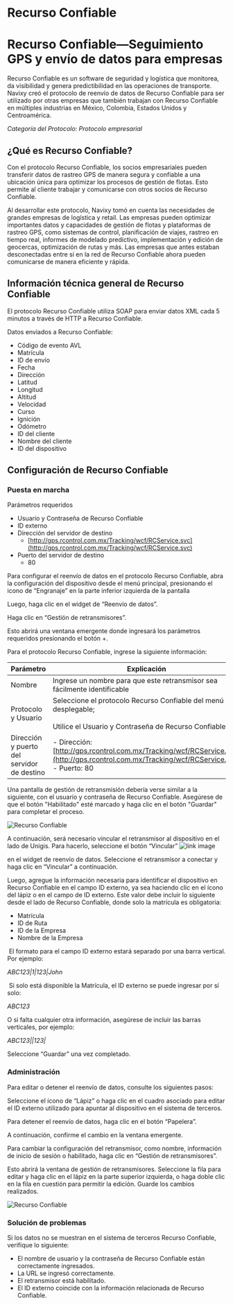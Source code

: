 # Recurso Confiable

# Recurso Confiable—Seguimiento GPS y envío de datos para empresas

Recurso Confiable es un software de seguridad y logística que monitorea, da visibilidad y genera predictibilidad en las operaciones de transporte. Navixy creó el protocolo de reenvío de datos de Recurso Confiable para ser utilizado por otras empresas que también trabajan con Recurso Confiable en múltiples industrias en México, Colombia, Estados Unidos y Centroamérica.

*Categoría del Protocolo: Protocolo empresarial*

## ¿Qué es Recurso Confiable?

Con el protocolo Recurso Confiable, los socios empresariales pueden transferir datos de rastreo GPS de manera segura y confiable a una ubicación única para optimizar los procesos de gestión de flotas. Esto permite al cliente trabajar y comunicarse con otros socios de Recurso Confiable.

Al desarrollar este protocolo, Navixy tomó en cuenta las necesidades de grandes empresas de logística y retail. Las empresas pueden optimizar importantes datos y capacidades de gestión de flotas y plataformas de rastreo GPS, como sistemas de control, planificación de viajes, rastreo en tiempo real, informes de modelado predictivo, implementación y edición de geocercas, optimización de rutas y más. Las empresas que antes estaban desconectadas entre sí en la red de Recurso Confiable ahora pueden comunicarse de manera eficiente y rápida.

## Información técnica general de Recurso Confiable

El protocolo Recurso Confiable utiliza SOAP para enviar datos XML cada 5 minutos a través de HTTP a Recurso Confiable.

Datos enviados a Recurso Confiable:

- Código de evento AVL
- Matrícula
- ID de envío
- Fecha
- Dirección
- Latitud
- Longitud
- Altitud
- Velocidad
- Curso
- Ignición
- Odómetro
- ID del cliente
- Nombre del cliente
- ID del dispositivo

## Configuración de Recurso Confiable

### Puesta en marcha

Parámetros requeridos

- Usuario y Contraseña de Recurso Confiable
- ID externo
- Dirección del servidor de destino
  - [http://gps.rcontrol.com.mx/Tracking/wcf/RCService.svc](http://gps.rcontrol.com.mx/Tracking/wcf/RCService.svc)
- Puerto del servidor de destino
  - 80

Para configurar el reenvío de datos en el protocolo Recurso Confiable, abra la configuración del dispositivo desde el menú principal, presionando el icono de “Engranaje” en la parte inferior izquierda de la pantalla

Luego, haga clic en el widget de “Reenvío de datos”.

Haga clic en “Gestión de retransmisores”.

Esto abrirá una ventana emergente donde ingresará los parámetros requeridos presionando el botón +.

Para el protocolo Recurso Confiable, ingrese la siguiente información:

| Parámetro | Explicación |
| --- | --- |
| Nombre | Ingrese un nombre para que este retransmisor sea fácilmente identificable |
| Protocolo y Usuario | Seleccione el protocolo Recurso Confiable del menú desplegable;<br><br>Utilice el Usuario y Contraseña de Recurso Confiable |
| Dirección y puerto del servidor de destino | - Dirección: [http://gps.rcontrol.com.mx/Tracking/wcf/RCService.svc](http://gps.rcontrol.com.mx/Tracking/wcf/RCService.svc)<br>- Puerto: 80 |

Una pantalla de gestión de retransmisión debería verse similar a la siguiente, con el usuario y contraseña de Recurso Confiable. Asegúrese de que el botón "Habilitado" esté marcado y haga clic en el botón "Guardar" para completar el proceso.

![Recurso Confiable](https://www.navixy.com/wp-content/uploads/2022/10/pasted-image-0-1-1-600x120.png)

A continuación, será necesario vincular el retransmisor al dispositivo en el lado de Unigis. Para hacerlo, seleccione el botón “Vincular” ![link image](https://www.navixy.com/wp-content/uploads/2022/08/image-3.png)

 en el widget de reenvío de datos. Seleccione el retransmisor a conectar y haga clic en “Vincular” a continuación.

Luego, agregue la información necesaria para identificar el dispositivo en Recurso Confiable en el campo ID externo, ya sea haciendo clic en el ícono del lápiz o en el campo de ID externo. Este valor debe incluir lo siguiente desde el lado de Recurso Confiable, donde solo la matrícula es obligatoria:

- Matrícula
- ID de Ruta
- ID de la Empresa
- Nombre de la Empresa

 El formato para el campo ID externo estará separado por una barra vertical. Por ejemplo:

*ABC123|1|123|John*

 Si solo está disponible la Matrícula, el ID externo se puede ingresar por sí solo:

*ABC123*

O si falta cualquier otra información, asegúrese de incluir las barras verticales, por ejemplo:

*ABC123||123|*

Seleccione “Guardar” una vez completado.

### Administración

Para editar o detener el reenvío de datos, consulte los siguientes pasos:

Seleccione el ícono de “Lápiz” o haga clic en el cuadro asociado para editar el ID externo utilizado para apuntar al dispositivo en el sistema de terceros.

Para detener el reenvío de datos, haga clic en el botón “Papelera”.

A continuación, confirme el cambio en la ventana emergente.

Para cambiar la configuración del retransmisor, como nombre, información de inicio de sesión o habilitado, haga clic en “Gestión de retransmisores”.

Esto abrirá la ventana de gestión de retransmisores. Seleccione la fila para editar y haga clic en el lápiz en la parte superior izquierda, o haga doble clic en la fila en cuestión para permitir la edición. Guarde los cambios realizados.

![Recurso Confiable](https://www.navixy.com/wp-content/uploads/2022/10/pasted-image-0-3-600x107.png)

### Solución de problemas

Si los datos no se muestran en el sistema de terceros Recurso Confiable, verifique lo siguiente:

- El nombre de usuario y la contraseña de Recurso Confiable están correctamente ingresados.
- La URL se ingresó correctamente.
- El retransmisor está habilitado.
- El ID externo coincide con la información relacionada de Recurso Confiable.